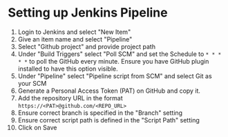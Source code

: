 # Setting up Jenkins Pipeline
1. Login to Jenkins and select "New Item"
2. Give an item name and select "Pipeline"
3. Select "Github project" and provide project path
4. Under "Build Triggers" select "Poll SCM" and set the Schedule to `* * * * *` to poll the GitHub every minute. Ensure you have GitHub plugin installed to have this option visible.
5. Under "Pipeline" select "Pipeline script from SCM" and select Git as your SCM
6. Generate a Personal Access Token (PAT) on GitHub and copy it.
7. Add the repository URL in the format `https://<PAT>@github.com/<REPO_URL>`
8. Ensure correct branch is specified in the "Branch" setting
9. Ensure correct script path is defined in the "Script Path" setting
10. Click on Save
